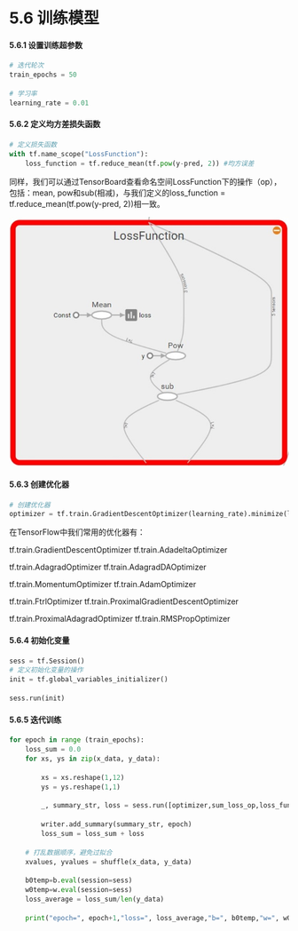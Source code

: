 # 5.6 训练模型

#### 5.6.1 设置训练超参数

```python
# 迭代轮次
train_epochs = 50 

# 学习率
learning_rate = 0.01 
```

#### 5.6.2 定义均方差损失函数

```python
# 定义损失函数
with tf.name_scope("LossFunction"):
    loss_function = tf.reduce_mean(tf.pow(y-pred, 2)) #均方误差
```

同样，我们可以通过TensorBoard查看命名空间LossFunction下的操作（op），包括：mean, pow和sub\(相减\)，与我们定义的loss\_function = tf.reduce\_mean\(tf.pow\(y-pred, 2\)\)相一致。

![&#x56FE; 5-10 TensorBoard &#x67E5;&#x770B;&#x547D;&#x540D;&#x7A7A;&#x95F4;LossFunction](../../.gitbook/assets/tu-pian-3.jpg)

#### 5.6.3 创建优化器

```python
# 创建优化器
optimizer = tf.train.GradientDescentOptimizer(learning_rate).minimize(loss_function)
```

在TensorFlow中我们常用的优化器有：

tf.train.GradientDescentOptimizer                                         tf.train.AdadeltaOptimizer 

tf.train.AdagradOptimizer                                                        tf.train.AdagradDAOptimizer 

tf.train.MomentumOptimizer                                                   tf.train.AdamOptimizer 

tf.train.FtrlOptimizer                                                                  tf.train.ProximalGradientDescentOptimizer

 tf.train.ProximalAdagradOptimizer                                        tf.train.RMSPropOptimizer

#### 5.6.4 初始化变量

```python
sess = tf.Session()
# 定义初始化变量的操作
init = tf.global_variables_initializer()

sess.run(init)
```

#### 5.6.5 迭代训练

```python
for epoch in range (train_epochs):
    loss_sum = 0.0
    for xs, ys in zip(x_data, y_data):   

        xs = xs.reshape(1,12)
        ys = ys.reshape(1,1)

        _, summary_str, loss = sess.run([optimizer,sum_loss_op,loss_function], feed_dict={x: xs, y: ys}) 

        writer.add_summary(summary_str, epoch)
        loss_sum = loss_sum + loss
    
    # 打乱数据顺序，避免过拟合
    xvalues, yvalues = shuffle(x_data, y_data)
    
    b0temp=b.eval(session=sess)
    w0temp=w.eval(session=sess)
    loss_average = loss_sum/len(y_data)
    
    print("epoch=", epoch+1,"loss=", loss_average,"b=", b0temp,"w=", w0temp )
```

